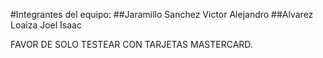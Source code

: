 #Integrantes del equipo:
##Jaramillo Sanchez Victor Alejandro
##Alvarez Loaiza Joel Isaac

FAVOR DE SOLO TESTEAR CON TARJETAS MASTERCARD.
